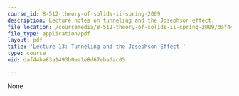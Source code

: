 ```yaml
---
course_id: 8-512-theory-of-solids-ii-spring-2009
description: Lecture notes on tunneling and the Josephson effect.
file_location: /coursemedia/8-512-theory-of-solids-ii-spring-2009/daf44ba83a1493b0ea1e8d67eba3ac05_MIT8_512s09_lec13.pdf
file_type: application/pdf
layout: pdf
title: 'Lecture 13: Tunneling and the Josephson Effect '
type: course
uid: daf44ba83a1493b0ea1e8d67eba3ac05

---
```

None